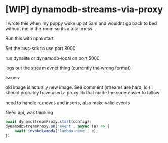 # [WIP] dynamodb-streams-via-proxy

I wrote this when my puppy woke up at 5am and wouldnt go back to bed without me in the room so its a total mess...

Run this with npm start

Set the aws-sdk to use port 8000

run dynalite or dynamodb-local on port 5000

logs out the stream evnet thing (currently the wrong format)

Issues:

old image is actually new image. See comment (streams are hard, lol) I should probably have used a proxy lib that made the code easier to follow

need to handle removes and inserts, also make valid events

Need api, was thinking

```javascript
await dynamoStreamProxy.start(config);
dynamodbStreamProxy.on('event', async (e) => {
    await invokeLambda('lambda-name', e);
})
```
